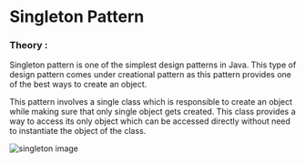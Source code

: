# Singleton Pattern

### Theory : 

Singleton pattern is one of the simplest design patterns in Java. This type of design pattern comes under creational pattern as this pattern provides one of the best ways to create an object.

This pattern involves a single class which is responsible to create an object while making sure that only single object gets created. This class provides a way to access its only object which can be accessed directly without need to instantiate the object of the class.


![singleton image](https://github.com/PravinewA/lab-ead-report/blob/master/lab3/task3/img/singetonpattern.png)